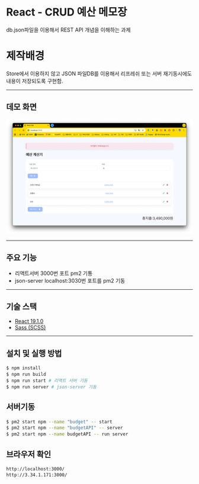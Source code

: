 # React - CRUD 예산 메모장

db.json파일을 이용해서 REST API 개념을 이해하는 과제

# 제작배경
Store에서 이용하지 않고 JSON 파일DB를 이용해서 리프레쉬 또는 서버 재기동시에도 내용이 저장되도록 구현함.

---

## 데모 화면

![preview](./preview.png)

---

## 주요 기능

- 리액트서버 3000번 포트 pm2 기통
- json-server localhost:3030번 포트를 pm2 기동

---

## 기술 스택

- [React 19.1.0](https://react.dev/)
- [Sass (SCSS)](https://sass-lang.com/)

---

## 설치 및 실행 방법
```bash
$ npm install
$ npm run build
$ npm run start # 리액트 서버 기동
$ npm run server # json-server 기동
```
## 서버기동
```bash
$ pm2 start npm --name "budget" -- start
$ pm2 start npm --name "budgetAPI" -- server
$ pm2 start npm --name budgetAPI -- run server
```

## 브라우저 확인
```
http://localhost:3000/
http://3.34.1.171:3000/
```
